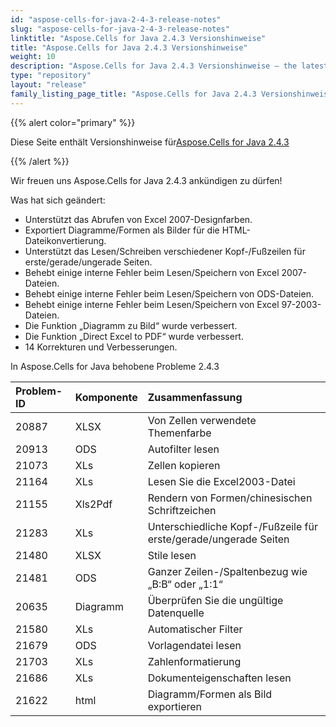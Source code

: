 ```yaml
---
id: "aspose-cells-for-java-2-4-3-release-notes"
slug: "aspose-cells-for-java-2-4-3-release-notes"
linktitle: "Aspose.Cells for Java 2.4.3 Versionshinweise"
title: "Aspose.Cells for Java 2.4.3 Versionshinweise"
weight: 10
description: "Aspose.Cells for Java 2.4.3 Versionshinweise – the latest updates and fixes."
type: "repository"
layout: "release"
family_listing_page_title: "Aspose.Cells for Java 2.4.3 Versionshinweise"
---
```

{{% alert color="primary" %}} 

 Diese Seite enthält Versionshinweise für[Aspose.Cells for Java 2.4.3](https://releases.aspose.com/cells/java/new-releases/aspose.cells-for-java-2.4.3/)

{{% /alert %}} 

 Wir freuen uns Aspose.Cells for Java 2.4.3 ankündigen zu dürfen!

 Was hat sich geändert:

- Unterstützt das Abrufen von Excel 2007-Designfarben.
- Exportiert Diagramme/Formen als Bilder für die HTML-Dateikonvertierung.
- Unterstützt das Lesen/Schreiben verschiedener Kopf-/Fußzeilen für erste/gerade/ungerade Seiten.
- Behebt einige interne Fehler beim Lesen/Speichern von Excel 2007-Dateien.
- Behebt einige interne Fehler beim Lesen/Speichern von ODS-Dateien.
- Behebt einige interne Fehler beim Lesen/Speichern von Excel 97-2003-Dateien.
- Die Funktion „Diagramm zu Bild“ wurde verbessert.
- Die Funktion „Direct Excel to PDF“ wurde verbessert.
- 14 Korrekturen und Verbesserungen.

 In Aspose.Cells for Java behobene Probleme 2.4.3

|**Problem-ID** |**Komponente** |**Zusammenfassung** |
|:- |:- |:- |
|20887 | XLSX| Von Zellen verwendete Themenfarbe|
|20913 |ODS | Autofilter lesen|
|21073 | XLs| Zellen kopieren|
|21164 | XLs| Lesen Sie die Excel2003-Datei|
|21155 | Xls2Pdf| Rendern von Formen/chinesischen Schriftzeichen|
|21283 | XLs| Unterschiedliche Kopf-/Fußzeile für erste/gerade/ungerade Seiten|
|21480 | XLSX| Stile lesen|
|21481 |ODS | Ganzer Zeilen-/Spaltenbezug wie „B:B“ oder „1:1“|
|20635 | Diagramm| Überprüfen Sie die ungültige Datenquelle|
|21580 | XLs| Automatischer Filter|
|21679 |ODS | Vorlagendatei lesen|
|21703 | XLs| Zahlenformatierung|
|21686 | XLs| Dokumenteigenschaften lesen|
|21622 | html| Diagramm/Formen als Bild exportieren|

